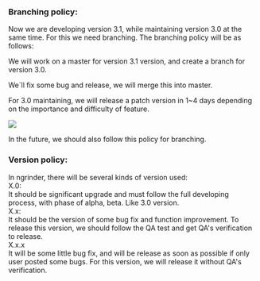 ### Branching policy:
Now we are developing version 3.1, while maintaining version 3.0 at the same time. For this  we need branching. The branching policy will be as  follows:

We will work on a master for version 3.1 version, and create a branch for version 3.0.

We`ll fix some bug and release, we will merge this into master.


For 3.0 maintaining, we will release a patch version in 1~4 days depending on the importance and difficulty of feature.

![](http://www.cubrid.org/files/attach/images/379199/156/480/branch.gif)

In the future, we should also follow this policy for branching.


### Version policy:
In ngrinder, there will be several kinds of  version used:  
X.0:  
It should be significant upgrade and must follow the full developing process, with phase of alpha, beta. Like 3.0 version.  
X.x:  
It should be the version of some bug fix and function improvement. To release this version, we should follow the QA test and get QA's verification to release.  
X.x.x  
It will be some little bug fix, and will be release as soon as possible if only user posted some bugs. For this version, we will release it without QA's verification.